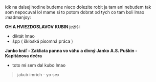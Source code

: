 idk na dalsej hodine budeme nieco dolezite robit ja tam ani nebudem tak som nepocuval lol mame si to potom dobrat od tych co tam boli lmao :madmanjoy:

**OH A HVIEZDOSLAVOV KUBIN** ježiši

 - diktát lmao
 - špp ( škloská písomná práca )

**Janko kráľ - Zakliata panna vo váhu a divný Janko**
**A.S. Puškin - Kapitánova dcéra**

 - toto mi sem dal kubo lmao

> jakub imrich - yo sex
